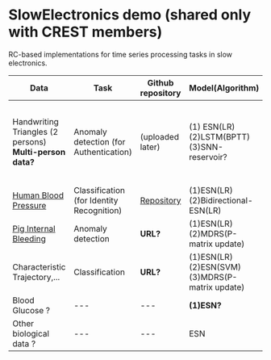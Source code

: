 # SlowElectronics demo (shared only with CREST members)

RC-based implementations for time series processing tasks in slow electronics.

| Data | Task | Github repository | Model(Algorithm) | Reference | 
| ------------- | ------------- | ------------- | ------------ | ----------- |
| Handwriting Triangles (2 persons) <br>**Multi-person data?**| Anomaly detection (for Authentication) | (uploaded later) | (1) ESN(LR) <br>(2)LSTM(BPTT) <br>(3)SNN-reservoir?</br> | [Inoue et al., IEEE Symposium on VLSI Technology and Circuits, 2023](https://ieeexplore.ieee.org/document/10185412) |
| [Human Blood Pressure](https://www.nature.com/articles/s41597-022-01202-y) | Classification (for Identity Recognition) | [Repository](https://github.com/Ziqiang-IRCN/ESN-Continuous-blood-pressure-data.git) | (1)ESN(LR) <br>(2)Bidirectional-ESN(LR) | [Li et al., ICANN, 2023](https://link.springer.com/chapter/10.1007/978-3-031-44216-2_2) | 
| [Pig Internal Bleeding](https://wu.renjie.im/research/anomaly-benchmarks-are-flawed/)  | Anomaly detection | **URL?** | (1)ESN(LR) <br>(2)MDRS(P-matrix update) | [Tamura et al., TechRxiv](https://www.techrxiv.org/articles/preprint/Mahalanobis_Distance_of_Reservoir_States_for_Online_Time-Series_Anomaly_Detection/22678774) | 
| Characteristic Trajectory,... | Classification | **URL?** | (1)ESN(LR) <br>(2)ESN(SVM) <br>(3)MDRS(P-matrix update) | **Tamura-san?** | 
| Blood Glucose ? | --- | --- | **(1)ESN?** | **Yajima-sensei?** |
| Other biological data ? | --- | --- | ESN | --- |

